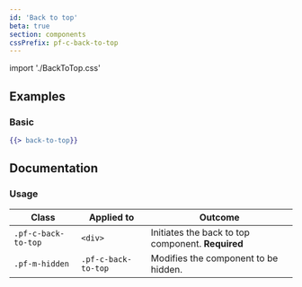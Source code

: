 ```yaml
---
id: 'Back to top'
beta: true
section: components
cssPrefix: pf-c-back-to-top
---
```


import './BackToTop.css'

## Examples
### Basic
```hbs
{{> back-to-top}}
```

## Documentation
### Usage
| Class | Applied to | Outcome |
| -- | -- | -- |
| `.pf-c-back-to-top` | `<div>` | Initiates the back to top component. **Required** |
| `.pf-m-hidden` | `.pf-c-back-to-top` | Modifies the component to be hidden. |
